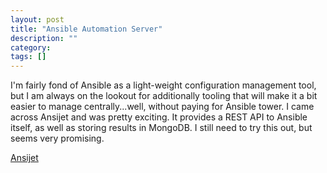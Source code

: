 ```yaml
---
layout: post
title: "Ansible Automation Server"
description: ""
category:
tags: []
---
```

I'm fairly fond of Ansible as a light-weight configuration management tool,
but I am always on the lookout for additionally tooling that will make it a
bit easier to manage centrally...well, without paying for Ansible tower.  I
came across Ansijet and was pretty exciting.  It provides a REST API to 
Ansible itself, as well as storing results in MongoDB.  I still need to try
this out, but seems very promising.

[Ansijet](http://hiddentao.github.io/ansijet/)
